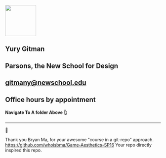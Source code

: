 
<img src="https://github.com/yury-g/Parsons/blob/master/images/BioPhoto.png" width="100">

## Yury Gitman

## Parsons, the New School for Design

## gitmany@newschool.edu

## Office hours by appointment




#### Navigate To A folder Above 👆

---
👏 

Thank you Bryan Ma, for your awesome "course in a git-repo" approach.  
https://github.com/whoisbma/Game-Aesthetics-SP16 
Your repo directly inspired this repo. 


